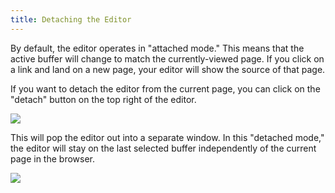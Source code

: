 ```yaml
---
title: Detaching the Editor
---
```


By default, the editor operates in "attached mode." This means that the active buffer will change to match the currently-viewed page. If you click on a link and land on a new page, your editor will show the source of that page.

If you want to detach the editor from the current page, you can click on the "detach" button on the top right of the editor.

![](/img/editor-detach-button.png)

This will pop the editor out into a separate window. In this "detached mode," the editor will stay on the last selected buffer independently of the current page in the browser.

![](/img/detached-editor.png)
